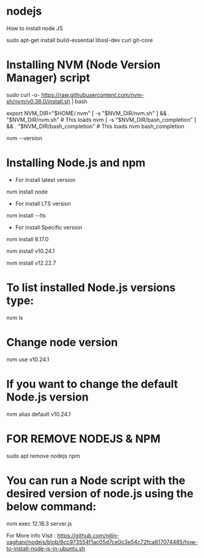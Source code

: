# nodejs
How to install node JS

sudo apt-get install build-essential libssl-dev curl git-core

# Installing NVM (Node Version Manager) script

sudo curl -o- https://raw.githubusercontent.com/nvm-sh/nvm/v0.38.0/install.sh | bash

export NVM_DIR="$HOME/.nvm"
[ -s "$NVM_DIR/nvm.sh" ] && \. "$NVM_DIR/nvm.sh"  # This loads nvm
[ -s "$NVM_DIR/bash_completion" ] && \. "$NVM_DIR/bash_completion"  # This loads nvm bash_completion

nvm --version

# Installing Node.js and npm
- For Install latest version

nvm install node

- For install LTS version

nvm install --lts

- For install Specific version

nvm install 8.17.0

nvm install v10.24.1

nvm install v12.22.7


# To list installed Node.js versions type:
nvm ls

# Change node version
nvm use v10.24.1

# If you want to change the default Node.js version
nvm alias default v10.24.1

# FOR REMOVE NODEJS & NPM
sudo apt remove nodejs npm

# You can run a Node script with the desired version of node.js using the below command:
nvm exec 12.18.3 server.js 

For More info Visit : https://github.com/nitin-vaghani/nodejs/blob/8cc973554f1ac05d7ce0c3e54c72fca617074485/how-to-install-node-js-in-ubuntu.sh


